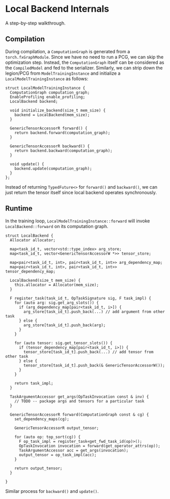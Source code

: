 # Local Backend Internals

A step-by-step walkthrough.

## Compilation

During compilation, a `ComputationGraph` is generated from a `torch.fxGraphModule`. Since we have no need to run a PCG, we can skip the optimization step. Instead, the `ComputationGraph` itself can be considered as the `CompiledModel` and fed to the serializer. Similarly, we can strip down the legion/PCG from `ModelTrainingInstance` and initialize a `LocalModelTrainingInstance` as follows:
```
struct LocalModelTrainingInstance {
  ComputationGraph computation_graph;
  EnableProfiling enable_profiling;
  LocalBackend backend;

  void initialize_backend(size_t mem_size) {
    backend = LocalBackend(mem_size);
  }

  GenericTensorAccessorR forward() {
    return backend.forward(computation_graph);
  }

  GenericTensorAccessorR backward() {
    return backend.backward(computation_graph);
  }

  void update() {
    backend.update(computation_graph);
  }
};
```

Instead of returning `TypedFuture<>` for `forward()` and `backward()`, we can just return the tensor itself since local backend operates synchronously.

## Runtime

In the training loop, `LocalModelTrainingInstance::forward` will invoke `LocalBackend::forward` on its computation graph.
```
struct LocalBackend {
  Allocator allocator;

  map<task_id_t, vector<std::type_index> arg_store;
  map<task_id_t, vector<GenericTensorAccessorW *>> tensor_store;

  map<pair<task_id_t, int>, pair<task_id_t, int>> arg_dependency_map;
  map<pair<task_id_t, int>, pair<task_id_t, int>> tensor_dependency_map;

  LocalBackend(size_t mem_size) { 
    this.allocator = Allocator(mem_size); 
  }

  F register_task(task_id_t, OpTaskSignature sig, F task_impl) {
    for (auto arg: sig.get_arg_slots()) {
      if (arg_dependency_map[pair<task_id_t, i>]) {
        arg_store[task_id_t].push_back(...) // add argument from other task
      } else {
        arg_store[task_id_t].push_back(arg);
      }
    }
    
    for (auto tensor: sig.get_tensor_slots()) {
      if (tensor_dependency_map[pair<task_id_t, i>]) {
        tensor_store[task_id_t].push_back(...) // add tensor from other task
      } else {
        tensor_store[task_id_t].push_back(& GenericTensorAccessorW());
      }
    } 

    return task_impl;
  }

  TaskArgumentAccessor get_args(OpTaskInvocation const & inv) {
    // TODO -- package args and tensors for a particular task
  }

  GenericTensorAccessorR forward(ComputationGraph const & cg) {
    set_dependency_maps(cg);

    GenericTensorAccessorR output_tensor;

    for (auto op: top_sort(cg)) {
      F op_task_impl = register_task<get_fwd_task_id(op)>();
      OpTaskInvocation invocation = forward(get_operator_attrs(op));
      TaskArgumentAccessor acc = get_args(invocation);
      output_tensor = op_task_impl(acc);
    }

    return output_tensor;
  }

}
```

Similar process for `backward()` and `update()`.